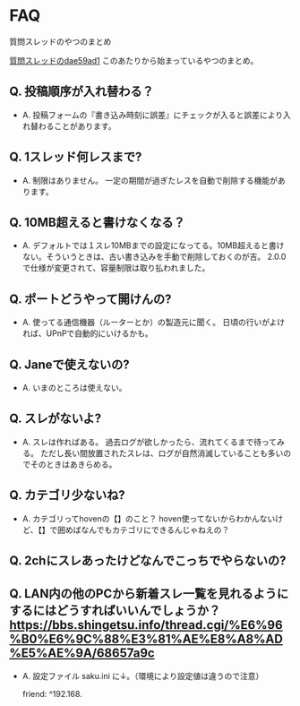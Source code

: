 # FAQ

質問スレッドのやつのまとめ

[質問スレッドのdae59ad1](https://bbs.shingetsu.info/thread.cgi/%e8%b3%aa%e5%95%8f%e3%82%b9%e3%83%ac%e3%83%83%e3%83%89/dae59ad1)
このあたりから始まっているやつのまとめ。

## Q. 投稿順序が入れ替わる？
- A. 投稿フォームの『書き込み時刻に誤差』にチェックが入ると誤差により入れ替わることがあります。

## Q. 1スレッド何レスまで?
- A. 制限はありません。
一定の期間が過ぎたレスを自動で削除する機能があります。

## Q. 10MB超えると書けなくなる？
- A. デフォルトでは１スレ10MBまでの設定になってる。10MB超えると書けない。そういうときは、古い書き込みを手動で削除しておくのが吉。
2.0.0で仕様が変更されて、容量制限は取り払われました。

## Q. ポートどうやって開けんの?
- A. 使ってる通信機器（ルーターとか）の製造元に聞く。
日頃の行いがよければ、UPnPで自動的にいけるかも。

## Q. Janeで使えないの?
- A. いまのところは使えない。

## Q. スレがないよ?
- A. スレは作ればある。
過去ログが欲しかったら、流れてくるまで待ってみる。
ただし長い間放置されたスレは、ログが自然消滅していることも多いのでそのときはあきらめる。

## Q. カテゴリ少ないね?
- A. カテゴリってhovenの【】のこと？
hoven使ってないからわかんないけど、【】で囲めばなんでもカテゴリにできるんじゃねえの？

## Q. 2chにスレあったけどなんでこっちでやらないの?

## Q. LAN内の他のPCから新着スレ一覧を見れるようにするにはどうすればいいんでしょうか？https://bbs.shingetsu.info/thread.cgi/%E6%96%B0%E6%9C%88%E3%81%AE%E8%A8%AD%E5%AE%9A/68657a9c
- A. 設定ファイル saku.ini に↓。（環境により設定値は違うので注意）

    friend: ^192.168.
